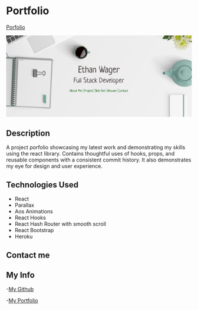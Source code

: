# Portfolio

[Porfolio]( https://ewager1.github.io/react-portfolio/)

![Heading](./portfolio/public/images/websiteDemo.png)

## Description

A project porfolio showcasing my latest work and demonstrating my skills using the react library. Contains thoughtful uses of hooks, props, and reusable components with a consistent commit history. It also demonstrates my eye for design and user experience.

## Technologies Used

- React
- Parallax
- Aos Animations
- React Hooks
- React Hash Router with smooth scroll
- React Bootstrap
- Heroku

## Contact me

## My Info

-[My Github ](https://github.com/Ewager1)

-[My Portfolio](https://ewager1.github.io/gitPortfolio/)
